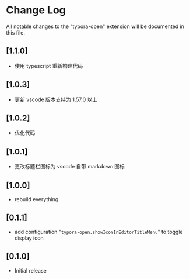 # Change Log

All notable changes to the "typora-open" extension will be documented in this file.

## [1.1.0]

- 使用 typescript 重新构建代码

## [1.0.3]

- 更新 vscode 版本支持为 1.57.0 以上

## [1.0.2]

- 优化代码

## [1.0.1]

- 更改标题栏图标为 vscode 自带 markdown 图标

## [1.0.0]

- rebuild everything

## [0.1.1]

- add configuration "`typora-open.showIconInEditorTitleMenu`" to toggle display icon

## [0.1.0]

- Initial release
